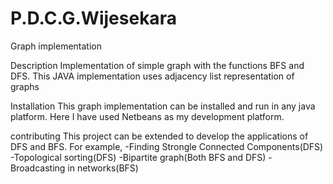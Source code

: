# P.D.C.G.Wijesekara
Graph implementation

Description
Implementation of simple graph with the functions BFS and DFS. 
This JAVA implementation uses adjacency list representation of graphs

Installation
This graph implementation can be installed and run in any java platform.
Here I have used Netbeans as my development platform.

contributing
This project can be extended to develop the applications of DFS and BFS.
For example, 
-Finding Strongle Connected Components(DFS)
-Topological sorting(DFS)
-Bipartite graph(Both BFS and DFS)
-Broadcasting in networks(BFS)
